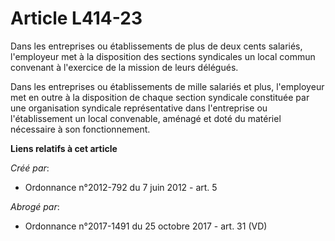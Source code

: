 # Article L414-23

Dans les entreprises ou établissements de plus de deux cents salariés, l'employeur met à la disposition des sections
syndicales un local commun convenant à l'exercice de la mission de leurs délégués. 

Dans les entreprises ou établissements de mille salariés et plus, l'employeur met en outre à la disposition de chaque section
syndicale constituée par une organisation syndicale représentative dans l'entreprise ou l'établissement un local convenable,
aménagé et doté du matériel nécessaire à son fonctionnement.

**Liens relatifs à cet article**

_Créé par_:

  - Ordonnance n°2012-792 du 7 juin 2012 - art. 5

_Abrogé par_:

  - Ordonnance n°2017-1491 du 25 octobre 2017 - art. 31 (VD)
